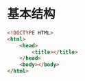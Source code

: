 # 基本结构

```html
<!DOCTYPE HTML>
<html>
	<head>
        <title></title>
    </head>
	<body></body>
</html>
```

